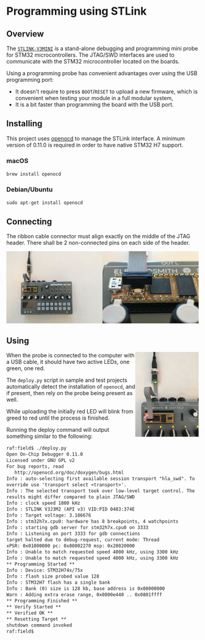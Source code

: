 # Programming using STLink

## Overview

The [`STLINK-V3MINI`](https://www.st.com/content/st_com/en/products/development-tools/hardware-development-tools/hardware-development-tools-for-stm32/stlink-v3mini.html)
is a stand-alone debugging and programming mini probe for STM32
microcontrollers. The JTAG/SWD interfaces are used to communicate with the STM32
microcontroller located on the boards.

Using a programming probe has convenient advantages over using the USB programming
port:
- It doesn't require to press `BOOT`/`RESET` to upload a new firmware, which is convenient
   when testing your module in a full modular system,
- It is a bit faster than programming the board with the USB port.


## Installing

This project uses [openocd](http://openocd.org) to manage the STLink interface. A minimum
version of 0.11.0 is required in order to have native STM32 H7 support.

### macOS

```
brew install openocd
```

### Debian/Ubuntu

```
sudo apt-get install openocd
```


## Connecting

The ribbon cable connector must align exactly on the middle of the JTAG header. There
shall be 2 non-connected pins on each side of the header.

<img width="50%" src="./connecting-1.jpg"><img width="50%" src="./connecting-2.jpg">

## Using

<img align="right" width="33%" src="./using.jpg">

When the probe is connected to the computer with a USB cable, it should have two active
LEDs, one green, one red.

The `deploy.py` script in sample and test projects automatically detect the installation of
`openocd`, and if present, then rely on the probe being present as well.

While uploading the initially red LED will blink from greed to red until the process is finished.

Running the deploy command will output something similar to the following:

```console
raf:field$ ./deploy.py
Open On-Chip Debugger 0.11.0
Licensed under GNU GPL v2
For bug reports, read
   http://openocd.org/doc/doxygen/bugs.html
Info : auto-selecting first available session transport "hla_swd". To override use 'transport select <transport>'.
Info : The selected transport took over low-level target control. The results might differ compared to plain JTAG/SWD
Info : clock speed 1800 kHz
Info : STLINK V3J3M2 (API v3) VID:PID 0483:374E
Info : Target voltage: 3.186676
Info : stm32h7x.cpu0: hardware has 8 breakpoints, 4 watchpoints
Info : starting gdb server for stm32h7x.cpu0 on 3333
Info : Listening on port 3333 for gdb connections
target halted due to debug-request, current mode: Thread 
xPSR: 0x01000000 pc: 0x08002270 msp: 0x20020000
Info : Unable to match requested speed 4000 kHz, using 3300 kHz
Info : Unable to match requested speed 4000 kHz, using 3300 kHz
** Programming Started **
Info : Device: STM32H74x/75x
Info : flash size probed value 128
Info : STM32H7 flash has a single bank
Info : Bank (0) size is 128 kb, base address is 0x08000000
Warn : Adding extra erase range, 0x0800e440 .. 0x0801ffff
** Programming Finished **
** Verify Started **
** Verified OK **
** Resetting Target **
shutdown command invoked
raf:field$
```
